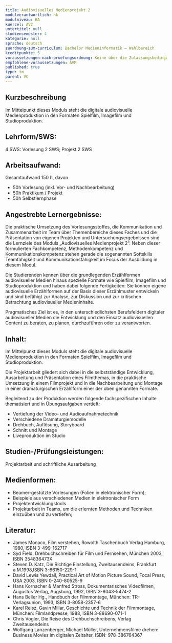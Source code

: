 ```yaml
---
title: Audiovisuelles Medienprojekt 2  
modulverantwortlich: hk
modulniveau: BA
kuerzel: AV2
untertitel: null
studiensemester: 4
kategorie: null
sprache: deutsch
zuordnung-zum-curriculum: Bachelor Medieninformatik – Wahlbereich
kreditpunkte: 5
voraussetzungen-nach-pruefungsordnung: Keine über die Zulassungsbedingungen hinausgehenden Voraussetzungen
empfohlene-voraussetzungen: AVM
published: true
type: tm
parent: VC
---
```


## Kurzbeschreibung
Im Mittelpunkt dieses Moduls steht die digitale audiovisuelle Medienproduktion in den Formaten Spielfilm, Imagefilm und Studioproduktion.

## Lehrform/SWS: 
4 SWS: Vorlesung 2 SWS; Projekt 2 SWS

## Arbeitsaufwand: 
Gesamtaufwand 150 h, davon
- 50h Vorlesung (inkl. Vor- und Nachbearbeitung)
- 50h Praktikum / Projekt
- 50h Selbstlernphase 

## Angestrebte Lernergebnisse:
Die praktische Umsetzung des Vorlesungsstoffes, die Kommunikation und Zusammenarbeit im Team über Themenbereiche dieses Faches und die Präsentation von eigenen Projekten und Untersuchungsergebnissen sind die Lernziele des Moduls „Audiovisuelles Medienprojekt 2“. Neben dieser formulierten Fachkompetenz, Methodenkompetenz und Kommunikationskompetenz stehen gerade die sogenannten Softskills Teamfähigkeit und Kommunikationsfähigkeit im Focus der Ausbildung in diesem Modul. 

Die Studierenden kennen über die grundlegenden Erzählformen audiovisueller Medien hinaus spezielle Formate wie Spielfilm, Imagefilm und Studioproduktion und haben dabei folgende Fertigkeiten: Sie können eigene audiovisuelle Erzählformen auf der Basis dieser Erzählmuster entwickeln und sind befähigt zur Analyse, zur Diskussion und zur kritischen Betrachtung audiovisueller Medieninhalte.

Pragmatisches Ziel ist es, in den unterschiedlichsten Berufsfeldern digitaler audiovisueller Medien die Entwicklung und den Einsatz audiovisuellen Content zu beraten, zu planen, durchzuführen oder zu verantworten.

## Inhalt:
Im Mittelpunkt dieses Moduls steht die digitale audiovisuelle Medienproduktion in den Formaten Spielfilm, Imagefilm und Studioproduktion.

Die Projektarbeit gliedert sich dabei in die selbstständige Entwicklung, Ausarbeitung und Präsentation eines Filmthemas, in die praktische Umsetzung in einem Filmprojekt und in die Nachbearbeitung und Montage in einer dramaturgischen Erzählform einer der oben genannten Formate.

Begleitend zu der Produktion werden folgende fachspezifischen Inhalte thematisiert und in Übungsaufgaben vertieft:

- Vertiefung der Video- und Audioaufnahmetechnik
- Verschiedene Dramaturgiemodelle
- Drehbuch, Auflösung, Storyboard
- Schnitt und Montage
- Liveproduktion im Studio

## Studien-/Prüfungsleistungen:
Projektarbeit und schriftliche Ausarbeitung

## Medienformen:
- Beamer-gestützte Vorlesungen (Folien in elektronischer Form); 
- Beispiele aus verschiedenen Medien in elektronischer Form
- Projektentwicklungstools
- Projektarbeit in Teams, um die erlernten Methoden und Techniken einzuüben und zu vertiefen;

## Literatur:
- James Monaco, Film verstehen, Rowolth Taschenbuch Verlag Hamburg, 1980, ISBN 3-499-162717
- Syd Field, Drehbuchschreiben für Film und Fernsehen, München 2003, ISBN 354836473X
- Steven D. Katz, Die Richtige Einstellung, Zweitausendeins, Frankfurt a.M.1998,ISBN 3-86150-229-1
- David Lewis Yewdall, Practical Art of Motion Picture Sound, Focal Press, USA 2003, ISBN 0-240-80525-9
- Hans Kornacher & Manfred Stross, Dokumentarisches Videofilmen, Augustus Verlag, Augsburg, 1992, ISBN 3-8043-5474-2
- Hans Beller Hg., Handbuch der Filmmontage, München: TR-Verlagsunion, 1993, ISBN 3-8058-2357-6
- Karel Reisz, Gavin Millar, Geschichte und Technik der Filmmontage, München: Filmlandpresse, 1988, ISBN 3-88690-071-1
- Chris Vogler, Die Reise des Drehbuchschreibens, Verlag Zweitausendeins
- Wolfgang Lanzenberger, Michael Müller, Unternehmensfilme drehen: Business Movies im digitalen Zeitalter, ISBN: 978-386764367

